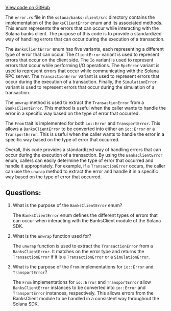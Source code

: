 
[View code on GitHub](https://github.com/solana-labs/solana/blob/master/banks-client/src/error.rs)

The `error.rs` file in the `solana/banks-client/src` directory contains the implementation of the `BanksClientError` enum and its associated methods. This enum represents the errors that can occur while interacting with the Solana banks client. The purpose of this code is to provide a standardized way of handling errors that can occur during the execution of a transaction.

The `BanksClientError` enum has five variants, each representing a different type of error that can occur. The `ClientError` variant is used to represent errors that occur on the client side. The `Io` variant is used to represent errors that occur while performing I/O operations. The `RpcError` variant is used to represent errors that occur while communicating with the Solana RPC server. The `TransactionError` variant is used to represent errors that occur during the execution of a transaction. Finally, the `SimulationError` variant is used to represent errors that occur during the simulation of a transaction.

The `unwrap` method is used to extract the `TransactionError` from a `BanksClientError`. This method is useful when the caller wants to handle the error in a specific way based on the type of error that occurred.

The `From` trait is implemented for both `io::Error` and `TransportError`. This allows a `BanksClientError` to be converted into either an `io::Error` or a `TransportError`. This is useful when the caller wants to handle the error in a specific way based on the type of error that occurred.

Overall, this code provides a standardized way of handling errors that can occur during the execution of a transaction. By using the `BanksClientError` enum, callers can easily determine the type of error that occurred and handle it appropriately. For example, if a `TransactionError` occurs, the caller can use the `unwrap` method to extract the error and handle it in a specific way based on the type of error that occurred.
## Questions: 
 1. What is the purpose of the `BanksClientError` enum?
    
    The `BanksClientError` enum defines the different types of errors that can occur when interacting with the BanksClient module of the Solana SDK.

2. What is the `unwrap` function used for?
    
    The `unwrap` function is used to extract the `TransactionError` from a `BanksClientError`. It matches on the error type and returns the `TransactionError` if it is a `TransactionError` or a `SimulationError`.

3. What is the purpose of the `From` implementations for `io::Error` and `TransportError`?
    
    The `From` implementations for `io::Error` and `TransportError` allow `BanksClientError` instances to be converted into `io::Error` and `TransportError` instances, respectively. This allows errors from the BanksClient module to be handled in a consistent way throughout the Solana SDK.